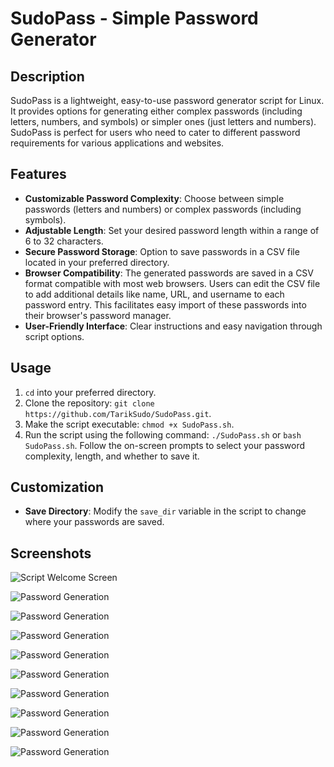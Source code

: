 # SudoPass - Simple Password Generator

## Description
SudoPass is a lightweight, easy-to-use password generator script for Linux. It provides options for generating either complex passwords (including letters, numbers, and symbols) or simpler ones (just letters and numbers). SudoPass is perfect for users who need to cater to different password requirements for various applications and websites.

## Features
- **Customizable Password Complexity**: Choose between simple passwords (letters and numbers) or complex passwords (including symbols).
- **Adjustable Length**: Set your desired password length within a range of 6 to 32 characters.
- **Secure Password Storage**: Option to save passwords in a CSV file located in your preferred directory.
- **Browser Compatibility**: The generated passwords are saved in a CSV format compatible with most web browsers. Users can edit the CSV file to add additional details like name, URL, and username to each password entry. This facilitates easy import of these passwords into their browser's password manager.
- **User-Friendly Interface**: Clear instructions and easy navigation through script options.

## Usage
1. `cd` into your preferred directory.
2. Clone the repository: `git clone https://github.com/TarikSudo/SudoPass.git`.
3. Make the script executable: `chmod +x SudoPass.sh`.
4. Run the script using the following command: `./SudoPass.sh` or `bash SudoPass.sh`.
Follow the on-screen prompts to select your password complexity, length, and whether to save it.

## Customization
- **Save Directory**: Modify the `save_dir` variable in the script to change where your passwords are saved.

## Screenshots

![Script Welcome Screen](https://github.com/TarikSudo/SudoPass/blob/main/Screenshots/1.png)

![Password Generation](https://github.com/TarikSudo/SudoPass/blob/main/Screenshots/2.png)

![Password Generation](https://github.com/TarikSudo/SudoPass/blob/main/Screenshots/3.png)

![Password Generation](https://github.com/TarikSudo/SudoPass/blob/main/Screenshots/4.png)

![Password Generation](https://github.com/TarikSudo/SudoPass/blob/main/Screenshots/5.png)

![Password Generation](https://github.com/TarikSudo/SudoPass/blob/main/Screenshots/6.png)

![Password Generation](https://github.com/TarikSudo/SudoPass/blob/main/Screenshots/7.png)

![Password Generation](https://github.com/TarikSudo/SudoPass/blob/main/Screenshots/8.png)

![Password Generation](https://github.com/TarikSudo/SudoPass/blob/main/Screenshots/9.png)

![Password Generation](https://github.com/TarikSudo/SudoPass/blob/main/Screenshots/10.png)
